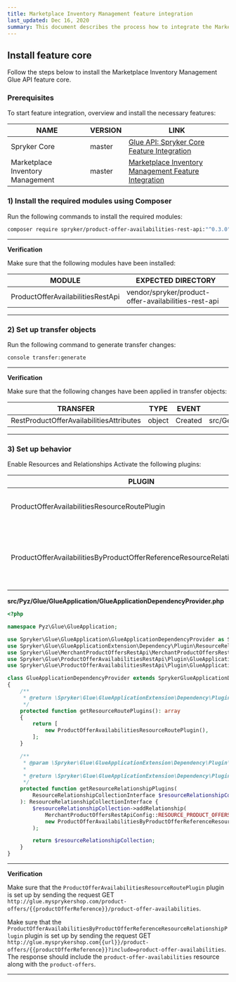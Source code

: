 ```yaml
---
title: Marketplace Inventory Management feature integration
last_updated: Dec 16, 2020
summary: This document describes the process how to integrate the Marketplace Inventory Management Glue API feature into a Spryker project.
---
```


## Install feature core
Follow the steps below to install the Marketplace Inventory Management Glue API feature core.

### Prerequisites
To start feature integration, overview and install the necessary features:

| NAME | VERSION | LINK |
|-|-|-|
| Spryker Core | master | [Glue API: Spryker Core Feature Integration](https://documentation.spryker.com/docs/glue-api-spryker-core-feature-integration)  |
| Marketplace Inventory Management | master | [Marketplace Inventory Management Feature Integration](/docs/marketplace/dev/feature-integration-guides/marketplace-inventory-management-feature-integration.html)  |

### 1) Install the required modules using Composer
Run the following commands to install the required modules:

```bash
composer require spryker/product-offer-availabilities-rest-api:"^0.3.0" --update-with-dependencies
```

---
**Verification**

Make sure that the following modules have been installed:

| MODULE | EXPECTED DIRECTORY |
|-|-|
| ProductOfferAvailabilitiesRestApi | vendor/spryker/product-offer-availabilities-rest-api |

---

### 2) Set up transfer objects
Run the following command to generate transfer changes:

```bash
console transfer:generate
```

---
**Verification**

Make sure that the following changes have been applied in transfer objects:

| TRANSFER | TYPE | EVENT | PATH |
|-|-|-|-|
| RestProductOfferAvailabilitiesAttributes | object | Created | src/Generated/Shared/Transfer/RestProductOfferAvailabilitiesAttributesTransfer |

---

### 3) Set up behavior
Enable Resources and Relationships
Activate the following plugins:

| PLUGIN | SPECIFICATION | PREREQUISITES | NAMESPACE |
|-|-|-|-|
| ProductOfferAvailabilitiesResourceRoutePlugin | Registers the product-offer-availabilities resource. | None | Spryker\Glue\ProductOfferAvailabilitiesRestApi\Plugin\GlueApplication |
| ProductOfferAvailabilitiesByProductOfferReferenceResourceRelationshipPlugin | Adds the product-offer-availabilities resource as a relationship of the product-offers resource. | None | Spryker\Glue\ProductOfferAvailabilitiesRestApi\Plugin\GlueApplication |

**src/Pyz/Glue/GlueApplication/GlueApplicationDependencyProvider.php**


```php
<?php

namespace Pyz\Glue\GlueApplication;

use Spryker\Glue\GlueApplication\GlueApplicationDependencyProvider as SprykerGlueApplicationDependencyProvider;
use Spryker\Glue\GlueApplicationExtension\Dependency\Plugin\ResourceRelationshipCollectionInterface;
use Spryker\Glue\MerchantProductOffersRestApi\MerchantProductOffersRestApiConfig;
use Spryker\Glue\ProductOfferAvailabilitiesRestApi\Plugin\GlueApplication\ProductOfferAvailabilitiesByProductOfferReferenceResourceRelationshipPlugin;
use Spryker\Glue\ProductOfferAvailabilitiesRestApi\Plugin\GlueApplication\ProductOfferAvailabilitiesResourceRoutePlugin;

class GlueApplicationDependencyProvider extends SprykerGlueApplicationDependencyProvider
{
    /**
     * @return \Spryker\Glue\GlueApplicationExtension\Dependency\Plugin\ResourceRoutePluginInterface[]
     */
    protected function getResourceRoutePlugins(): array
    {
        return [
            new ProductOfferAvailabilitiesResourceRoutePlugin(),
        ];
    }

    /**
     * @param \Spryker\Glue\GlueApplicationExtension\Dependency\Plugin\ResourceRelationshipCollectionInterface $resourceRelationshipCollection
     *
     * @return \Spryker\Glue\GlueApplicationExtension\Dependency\Plugin\ResourceRelationshipCollectionInterface
     */
    protected function getResourceRelationshipPlugins(
        ResourceRelationshipCollectionInterface $resourceRelationshipCollection
    ): ResourceRelationshipCollectionInterface {
        $resourceRelationshipCollection->addRelationship(
            MerchantProductOffersRestApiConfig::RESOURCE_PRODUCT_OFFERS,
            new ProductOfferAvailabilitiesByProductOfferReferenceResourceRelationshipPlugin()
        );

        return $resourceRelationshipCollection;
    }
}
```

---
**Verification**

Make sure that the `ProductOfferAvailabilitiesResourceRoutePlugin` plugin is set up by sending the request GET `http://glue.mysprykershop.com/product-offers/{{productOfferReference}}/product-offer-availabilities`.

Make sure that the `ProductOfferAvailabilitiesByProductOfferReferenceResourceRelationshipPlugin` plugin is set up by sending the request GET `http://glue.mysprykershop.com{{url}}/product-offers/{{productOfferReference}}?include=product-offer-availabilities`. The response should include the `product-offer-availabilities` resource along with the `product-offers`.

---
